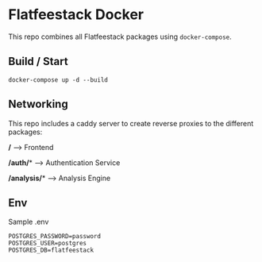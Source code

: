 # Flatfeestack Docker
This repo combines all Flatfeestack packages using `docker-compose`.

## Build / Start
`docker-compose up -d --build`

## Networking

This repo includes a caddy server to create reverse proxies to the different packages:

**/** --> Frontend

**/auth/*** --> Authentication Service

**/analysis/*** --> Analysis Engine

## Env

Sample .env

```
POSTGRES_PASSWORD=password
POSTGRES_USER=postgres
POSTGRES_DB=flatfeestack
```


